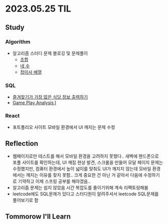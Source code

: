 # 2023.05.25 TIL

## Study
### Algorithm
- 알고리즘 스터디 문제 블로깅 및 문제풀이
  - [조합](https://memodayoungee.tistory.com/144)
  - [네 수](https://memodayoungee.tistory.com/145)
  - [접미사 배열](https://memodayoungee.tistory.com/146)
### SQL
- [즐겨찾기가 가장 많은 식당 정보 출력하기](https://school.programmers.co.kr/learn/courses/30/lessons/131123)
- [Game Play Analysis I](https://leetcode.com/problems/game-play-analysis-i/description/)
### React
- 포트폴리오 사이트 모바일 환경에서 UI 깨지는 문제 수정

## Reflection
- 웹페이지로만 테스트를 해서 모바일 환경을 고려하지 못했다.. 새벽에 핸드폰으로 포폴 사이트를 확인하는데, UI 깨짐 현상 발견, 스크롤을 만들어 모달 페이지 문제는 수정했지만, 컴퓨터 환경에서 높이 넓이를 맞춰도 UI가 깨지지 않는데 모바일 환경에서는 깨지는 이유를 찾지 못함..
크게 중요한 건 아닌 거 같아서 다음에 수정하기로 기약하고 이제 스프링 공부를 해야겠음..
- 알고리즘 문제는 쉽지 않았음 시간 복잡도를 줄이기위해 계속 리팩토링해봄
- leetcode에도 SQL문제가 있다고 스터디원이 알려주셔서 leetcode SQL문제를 풀어보기로 함 
## Tommorow I'll Learn



